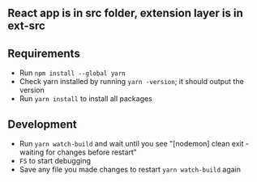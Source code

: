 ## React app is in src folder, extension layer is in ext-src

## Requirements

- Run `npm install --global yarn`
- Check yarn installed by running `yarn -version`; it should output the version
- Run `yarn install` to install all packages

## Development

- Run `yarn watch-build` and wait until you see "[nodemon] clean exit - waiting for changes before restart"
- `F5` to start debugging
- Save any file you made changes to restart `yarn watch-build` again
